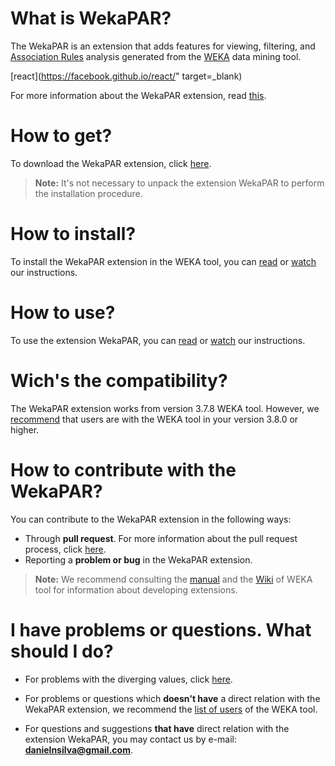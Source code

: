 # **What is WekaPAR?**
The WekaPAR is an extension that adds features for viewing, filtering, and [Association Rules](http://www.saedsayad.com/association_rules.htm) analysis generated from the [WEKA](http://www.cs.waikato.ac.nz/ml/weka/) data mining tool.

[react](https://facebook.github.io/react/" target=_blank)

For more information about the WekaPAR extension, read [this](https://github.com/).

# **How to get?**
To download the WekaPAR extension, click [here](https://github.com/).

> **Note:** It's not necessary to unpack the extension WekaPAR to perform the installation procedure.

# **How to install?**
To install the WekaPAR extension in the WEKA tool, you can [read](https://github.com/) or [watch](https://www.youtube.com/watch?v=j2DjdK7gJJ8) our instructions.

# **How to use?**
To use the extension WekaPAR, you can [read](https://github.com/) or [watch](https://www.youtube.com/watch?v=c-fJzvWmQ7A) our instructions.

# **Wich's the compatibility?**
The WekaPAR extension works from version 3.7.8 WEKA tool. However, we [recommend](https://github.com/) that users are with the WEKA tool in your version 3.8.0 or higher.

# **How to contribute with the WekaPAR?**
You can contribute to the WekaPAR extension in the following ways:
* Through **pull request**. For more information about the pull request process, click [here](https://github.com/). 
* Reporting a **problem or bug** in the WekaPAR extension.

> **Note:** We recommend consulting the [manual](https://sourceforge.net/projects/weka/files/documentation/3.8.x/WekaManual-3-8-0.pdf/download?use_mirror=ufpr&download=) and the [Wiki](http://weka.wikispaces.com/) of WEKA tool for information about developing extensions.

# **I have problems or questions. What should I do?**

* For problems with the diverging values, click [here](https://github.com/).

* For problems or questions which **doesn't have** a direct relation with the WekaPAR extension, we recommend the [list of users](https://list.waikato.ac.nz/mailman/listinfo/wekalist) of the WEKA tool.

* For questions and suggestions **that have** direct relation with the extension WekaPAR, you may contact us by e-mail: **danielnsilva@gmail.com**.

